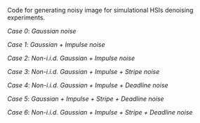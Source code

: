 Code for generating noisy image for simulational HSIs denoising experiments.

*Case 0*: *Gaussian noise* 

*Case 1*: *Gaussian + Impulse noise*

*Case 2*: *Non-i.i.d. Gaussian + Impulse noise*

*Case 3*: *Non-i.i.d. Gaussian + Impulse + Stripe noise*

*Case 4*: *Non-i.i.d. Gaussian + Impulse + Deadline noise*

*Case 5*: *Gaussian + Impulse + Stripe + Deadline noise*

*Case 6*: *Non-i.i.d. Gaussian + Impulse + Stripe + Deadline noise*
